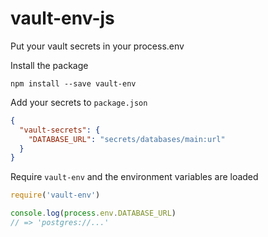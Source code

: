 # vault-env-js
Put your vault secrets in your process.env

Install the package

```console
npm install --save vault-env
```

Add your secrets to `package.json`

```json
{
  "vault-secrets": {
    "DATABASE_URL": "secrets/databases/main:url"
  }
}
```

Require `vault-env` and the environment variables are loaded

```js
require('vault-env')

console.log(process.env.DATABASE_URL)
// => 'postgres://...'
```
